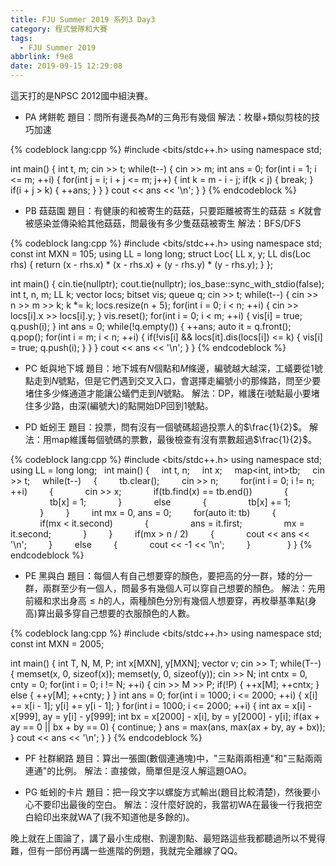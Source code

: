 ```yaml
---
title: FJU Summer 2019 系列3 Day3
category: 程式營隊和大賽
tags:
  - FJU Summer 2019
abbrlink: f9e8
date: 2019-09-15 12:29:08
---
```

這天打的是NPSC 2012國中組決賽。
<!-- more -->
* PA 烤餅乾
題目：問所有邊長為$M$的三角形有幾個
解法：枚舉+類似剪枝的技巧加速

{% codeblock lang:cpp %}
#include <bits/stdc++.h>
using namespace std;
 
int main()
{
    int t, m;
    cin >> t;
    while(t--)
    {
        cin >> m;
        int ans = 0;
        for(int i = 1; i <= m; ++i)
        {
            for(int j = i; i + j <= m; j++)
            {
                int k = m - i - j;
                if(k < j)
                {
                    break;
                }
                if(i + j > k)
                {
                    ++ans;
                }
            }
        }
        cout << ans << '\n';
    }
}
{% endcodeblock %}

* PB 菇菇園
題目：有健康的和被寄生的菇菇，只要距離被寄生的菇菇$\leq K$就會被感染並傳染給其他菇菇，問最後有多少隻菇菇被寄生
解法：BFS/DFS

{% codeblock lang:cpp %}
#include <bits/stdc++.h>
using namespace std;
const int MXN = 105;
using LL = long long;
struct Loc{
    LL x, y;
    LL dis(Loc rhs)
    {
        return (x - rhs.x) * (x - rhs.x) + (y - rhs.y) * (y - rhs.y);
    }
};
 
 
int main()
{
    cin.tie(nullptr);
    cout.tie(nullptr);
    ios_base::sync_with_stdio(false);
    int t, n, m;
    LL k;
    vector<Loc> locs;
    bitset<MXN> vis;
    queue<int> q;
    cin >> t;
    while(t--)
    {
        cin >> n >> m >> k;
        k *= k;
        locs.resize(n + 5);
        for(int i = 0; i < n; ++i)
        {
            cin >> locs[i].x >> locs[i].y;
        }
        vis.reset();
        for(int i = 0; i < m; ++i)
        {
            vis[i] = true;
            q.push(i);
        }
        int ans = 0;
        while(!q.empty())
        {
            ++ans;
            auto it = q.front(); q.pop();
            for(int i = m; i < n; ++i)
            {
                if(!vis[i] && locs[it].dis(locs[i]) <= k)
                {
                    vis[i] = true;
                    q.push(i);
                }
            }
        }
        cout << ans << '\n';
    }
}
{% endcodeblock %}

* PC 蚯與地下城
題目：地下城有$N$個點和$M$條邊，編號越大越深，工蟻要從$1$號點走到$N$號點，但是它們遇到交叉入口，會選擇走編號小的那條路，問至少要堵住多少條通道才能讓公蟻們走到$N$號點。
解法：DP，維護在i號點最小要堵住多少路，由深(編號大)的點開始DP回到1號點。

* PD 蚯蚓王
題目：投票，問有沒有一個號碼超過投票人的$\frac{1}{2}$。
解法：用map維護每個號碼的票數，最後檢查有沒有票數超過$\frac{1}{2}$。

{% codeblock lang:cpp %}
#include <bits/stdc++.h>
using namespace std;
using LL = long long;
 
int main()
{
    int t, n;
    int x;
    map<int, int>tb;
    cin >> t;
    while(t--)
    {
        tb.clear();
        cin >> n;
        for(int i = 0; i != n; ++i)
        {
            cin >> x;
            if(tb.find(x) == tb.end())
            {
                tb[x] = 1;
            }
            else
            {
                tb[x] += 1;
            }
        }
        int mx = 0, ans = 0;
        for(auto it: tb)
        {
            if(mx < it.second)
            {
                ans = it.first;
                mx = it.second;
            }
        }
        if(mx > n / 2)
        {
            cout << ans << '\n';
        }
        else
        {
            cout << -1 << '\n';
        }
         
    }
}
{% endcodeblock %}

* PE 黑與白
題目：每個人有自己想要穿的顏色，要把高的分一群，矮的分一群，兩群至少有一個人，問最多有幾個人可以穿自己想要的顏色。
解法：先用前綴和求出身高$\leq h$的人，兩種顏色分別有幾個人想要穿，再枚舉基準點(身高)算出最多穿自己想要的衣服顏色的人數。

{% codeblock lang:cpp %}
#include <bits/stdc++.h>
using namespace std;
const int MXN = 2005;
 
int main()
{
    int T, N, M, P;
    int x[MXN], y[MXN];
    vector<int> v;
    cin >> T;
    while(T--)
    {
        memset(x, 0, sizeof(x));
        memset(y, 0, sizeof(y));
        cin >> N;
        int cntx = 0, cnty = 0;
        for(int i = 0; i != N; ++i)
        {
            cin >> M >> P;
            if(!P)
            {
                ++x[M];
                ++cntx;
            }
            else
            {
                ++y[M];
                ++cnty;
            }
        }
        int ans = 0;
        for(int i = 1000; i <= 2000; ++i)
        {
            x[i] += x[i - 1];
            y[i] += y[i - 1];
        }
        for(int i = 1000; i <= 2000; ++i)
        {
            int ax = x[i] - x[999], ay = y[i] - y[999];
            int bx = x[2000] - x[i], by = y[2000] - y[i];
            if(ax + ay == 0 || bx + by == 0)
            {
                continue;
            }
            ans = max(ans, max(ax + by, ay + bx));
        }
        cout << ans << '\n';
    }
}
{% endcodeblock %}

* PF 社群網路
題目：算出一張圖(數個連通塊)中，"三點兩兩相連"和"三點兩兩連通"的比例。
解法：直接做，簡單但是沒人解這題OAO。

* PG 蚯蚓的卡片
題目：把一段文字以螺旋方式輸出(題目比較清楚)，然後要小心不要印出最後的空白。
解法：沒什麼好說的，我當初WA在最後一行我把空白給印出來就WA了(我不知道他是多餘的)。

晚上就在上圖論了，講了最小生成樹、割邊割點、最短路這些我都聽過所以不覺得難，但有一部份再講一些進階的例題，我就完全離線了QQ。